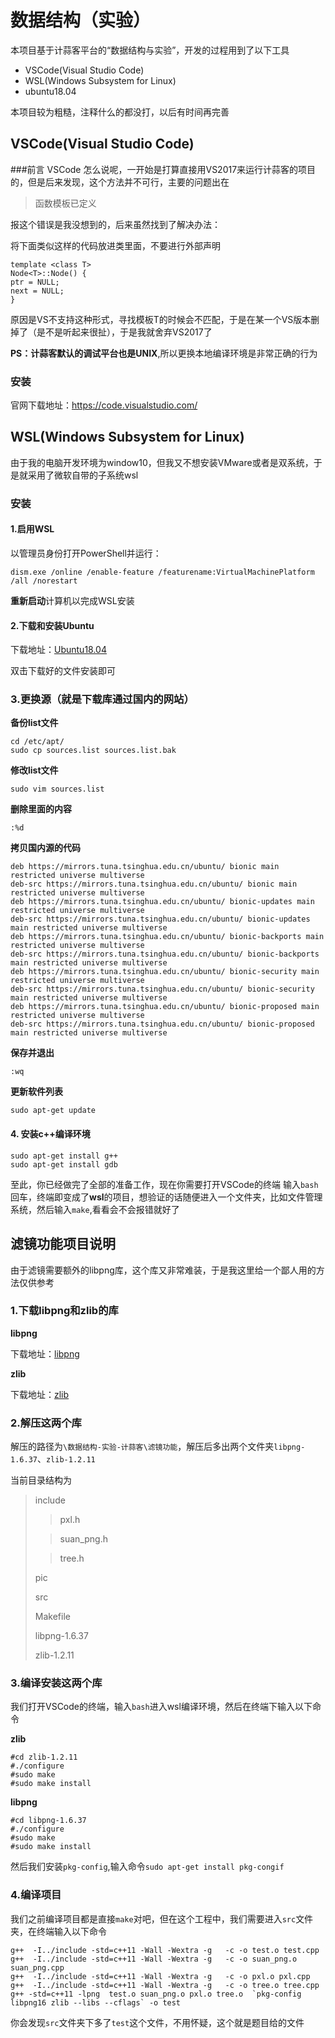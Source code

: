 # 数据结构（实验）
本项目基于计蒜客平台的“数据结构与实验”，开发的过程用到了以下工具

- VSCode(Visual Studio Code)
- WSL(Windows Subsystem for Linux)
- ubuntu18.04

本项目较为粗糙，注释什么的都没打，以后有时间再完善

## VSCode(Visual Studio Code)
###前言
VSCode 怎么说呢，一开始是打算直接用VS2017来运行计蒜客的项目的，但是后来发现，这个方法并不可行，主要的问题出在
> 函数模板已定义

报这个错误是我没想到的，后来虽然找到了解决办法：

将下面类似这样的代码放进类里面，不要进行外部声明


	template <class T>
	Node<T>::Node() {
    ptr = NULL;
    next = NULL;
	}

原因是VS不支持这种形式，寻找模板T的时候会不匹配，于是在某一个VS版本删掉了（是不是听起来很扯），于是我就舍弃VS2017了

**PS：**计蒜客默认的调试平台也是**UNIX**,所以更换本地编译环境是非常正确的行为
### 安装

官网下载地址：https://code.visualstudio.com/

## WSL(Windows Subsystem for Linux)
由于我的电脑开发环境为window10，但我又不想安装VMware或者是双系统，于是就采用了微软自带的子系统wsl
### 安装
#### 1.启用WSL
以管理员身份打开PowerShell并运行：

	dism.exe /online /enable-feature /featurename:VirtualMachinePlatform /all /norestart

**重新启动**计算机以完成WSL安装
#### 2.下载和安装Ubuntu
下载地址：[Ubuntu18.04](https://wsldownload.azureedge.net/CanonicalGroupLimited.Ubuntu18.04onWindows_1804.2018.817.0_x64__79rhkp1fndgsc.Appx)

双击下载好的文件安装即可
### 3.更换源（就是下载库通过国内的网站）
**备份list文件**

	cd /etc/apt/
	sudo cp sources.list sources.list.bak
**修改list文件**

	sudo vim sources.list
**删除里面的内容**

	:%d
	
**拷贝国内源的代码**
	
	deb https://mirrors.tuna.tsinghua.edu.cn/ubuntu/ bionic main restricted universe multiverse
	deb-src https://mirrors.tuna.tsinghua.edu.cn/ubuntu/ bionic main restricted universe multiverse
	deb https://mirrors.tuna.tsinghua.edu.cn/ubuntu/ bionic-updates main restricted universe multiverse
	deb-src https://mirrors.tuna.tsinghua.edu.cn/ubuntu/ bionic-updates main restricted universe multiverse
	deb https://mirrors.tuna.tsinghua.edu.cn/ubuntu/ bionic-backports main restricted universe multiverse
	deb-src https://mirrors.tuna.tsinghua.edu.cn/ubuntu/ bionic-backports main restricted universe multiverse
	deb https://mirrors.tuna.tsinghua.edu.cn/ubuntu/ bionic-security main restricted universe multiverse
	deb-src https://mirrors.tuna.tsinghua.edu.cn/ubuntu/ bionic-security main restricted universe multiverse
	deb https://mirrors.tuna.tsinghua.edu.cn/ubuntu/ bionic-proposed main restricted universe multiverse
	deb-src https://mirrors.tuna.tsinghua.edu.cn/ubuntu/ bionic-proposed main restricted universe multiverse

**保存并退出**

	:wq

**更新软件列表**

	sudo apt-get update

#### 4. 安装c++编译环境
	
	sudo apt-get install g++
	sudo apt-get install gdb

至此，你已经做完了全部的准备工作，现在你需要打开VSCode的终端
输入`bash`回车，终端即变成了**wsl**的项目，想验证的话随便进入一个文件夹，比如文件管理系统，然后输入`make`,看看会不会报错就好了

## 滤镜功能项目说明
由于滤镜需要额外的libpng库，这个库又非常难装，于是我这里给一个鄙人用的方法仅供参考

### 1.下载libpng和zlib的库
**libpng**

下载地址：[libpng](https://sourceforge.net/projects/libpng/files/libpng16/1.6.37/libpng-1.6.37.tar.gz/download)

**zlib**

下载地址：[zlib](https://sourceforge.net/projects/libpng/files/zlib/1.2.11/zlib-1.2.11.tar.xz/download)
### 2.解压这两个库

解压的路径为`\数据结构-实验-计蒜客\滤镜功能`，解压后多出两个文件夹`libpng-1.6.37`、`zlib-1.2.11`

当前目录结构为
	
>include
>>pxl.h
>
>>suan_png.h
>
>>tree.h
>
> pic
>
> src
>
> Makefile
> 
> libpng-1.6.37
> 
> zlib-1.2.11

### 3.编译安装这两个库
我们打开VSCode的终端，输入`bash`进入wsl编译环境，然后在终端下输入以下命令

**zlib**

	#cd zlib-1.2.11
	#./configure
	#sudo make
	#sudo make install

**libpng**

	#cd libpng-1.6.37
	#./configure
	#sudo make
	#sudo make install

然后我们安装`pkg-config`,输入命令`sudo apt-get install pkg-congif`

### 4.编译项目
我们之前编译项目都是直接`make`对吧，但在这个工程中，我们需要进入`src`文件夹，在终端输入以下命令

	g++  -I../include -std=c++11 -Wall -Wextra -g   -c -o test.o test.cpp
	g++  -I../include -std=c++11 -Wall -Wextra -g   -c -o suan_png.o suan_png.cpp
	g++  -I../include -std=c++11 -Wall -Wextra -g   -c -o pxl.o pxl.cpp
	g++  -I../include -std=c++11 -Wall -Wextra -g   -c -o tree.o tree.cpp
	g++ -std=c++11 -lpng  test.o suan_png.o pxl.o tree.o  `pkg-config libpng16 zlib --libs --cflags` -o test

你会发现`src`文件夹下多了`test`这个文件，不用怀疑，这个就是题目给的文件